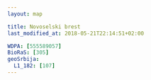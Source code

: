```yaml
---
layout: map

title: Novoselski brest
last_modified_at: 2018-05-21T22:14:51+02:00

WDPA: [555589057]
BioRaS: [305]
geoSrbija:
  L1_182: [107]
---
```

